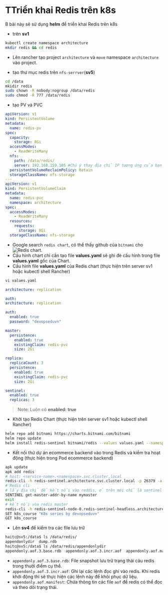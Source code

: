 # TTriển khai Redis trên k8s

B
bài này sẽ sử dụng **helm** để triển khai Redis trên k8s

- trên **sv1**

```sh
kubectl create namespace architecture
mkdir redis && cd redis
```

- Lên rancher tạo project `architecture` và `move` namespace `architecture` vào project.

- tạo thư mục redis trên `nfs-serrver`(**sv5**)

```sh
cd /data
mkidir redis
sudo chown -R nobody:nogroup /data/redis
sudo chmod -R 777 /data/redis
```

- tạo PV và PVC

```yml
apiVersion: v1
kind: PersistentVolume
metadata:
  name: redis-pv
spec:
  capacity:
    storage: 8Gi
  accessModes:
    - ReadWriteMany
  nfs:
    path: /data/redis/
    server: 192.168.159.105 #Chú ý thay địa chỉ IP tương ứng của bạn
  persistentVolumeReclaimPolicy: Retain
  storageClassName: nfs-storage
---
apiVersion: v1
kind: PersistentVolumeClaim
metadata:
  name: redis-pvc
  namespace: architecture
spec:
  accessModes:
    - ReadWriteMany
  resources:
    requests:
      storage: 8Gi
  storageClassName: nfs-storage
```

- Google search `redis chart`, có thể thấy github của `bitnami` cho ![Redis chart](https://github.com/bitnami/charts/tree/main/bitnami/redis).
- Cấu hình chart chỉ cần tạo file **values.yaml** sẽ ghi đè cấu hình trong file **values.yaml** gốc của Chart.
- Cấu hình file **values.yaml** của Redis chart (thực hiện trên server sv1 hoặc kubectl shell Rancher)

```sh
vi values.yaml
```

```yaml
architecture: replication

auth:
architecture: replication

auth:
  enabled: true
  password: "devopseduvn"

master:
  persistence:
    enabled: true
    existingClaim: redis-pvc
    size: 2Gi

replica:
  replicaCount: 3
  persistence:
    enabled: true
    existingClaim: redis-pvc
    size: 2Gi

sentinel:
  enabled: true
  replicas: 3
 ```

 >Note: Luôn có **enabled: true**

- Khởi tạo Redis Chart (thực hiện trên server sv1 hoặc kubectl shell Rancher)

```sh
helm repo add bitnami https://charts.bitnami.com/bitnami
helm repo update
helm install redis-sentinel bitnami/redis --values values.yaml --namespace architecture
```

- Kết nối thử dự án ecommerce backend vào trong Redis và kiểm tra hoạt động (thực hiện trong Pod ecommerce backend)

```sh
apk update
apk add redis
# host: <service-name>.<namespace>.svc.cluster.local
redis-cli -h redis-sentinel.architecture.svc.cluster.local -p 26379 -a devopseduvn
# Redis cli
# lấy địa chỉ để kết nối vào reddis, ở trên mới chỉ là sentinel
SENTINEL get-master-addr-by-name mymaster
exit
# kết nối vòa redis master
redis-cli -h redis-sentinel-node-0.redis-sentinel-headless.architecture.svc.cluster.local -p 6379 -a devopseduvn
SET k8s_course "K8s series by devopseduvn"
GET k8s_course
```

- Lên **sv4** để kiểm tra các file lưu trữ

```sh
haitc@sv5:/data$ ls /data/redis/
appendonlydir  dump.rdb
haitc@sv5:/data$ ls /data/redis/appendonlydir
appendonly.aof.3.base.rdb  appendonly.aof.3.incr.aof  appendonly.aof.manifest
```

- `appendonly.aof.3.base.rdb`: File snapshot lưu trữ trạng thái cảu redis trong thười điểm cụ thể.
- `appendonly.aof.3.incr.aof`: Ghi lại các lệnh đọc ghi vào redis. Khi redis khởi động thì sẽ thực hiện các lệnh này để khôi phục dữ liệu.
- `appendonly.aof.manifest`: Chứa thông tin các file `aof` để redis có thể đọc và theo dõi trạng thái.
